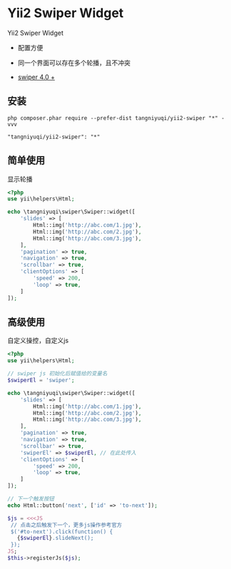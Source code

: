 Yii2 Swiper Widget
==================
Yii2 Swiper Widget

- 配置方便

- 同一个界面可以存在多个轮播，且不冲突

- [swiper 4.0 +](http://idangero.us/swiper/)

安装
------------

```
php composer.phar require --prefer-dist tangniyuqi/yii2-swiper "*" -vvv
```

```
"tangniyuqi/yii2-swiper": "*"
```

简单使用
-----
显示轮播

```php
<?php
use yii\helpers\Html;

echo \tangniyuqi\swiper\Swiper::widget([
    'slides' => [
        Html::img('http://abc.com/1.jpg'),
        Html::img('http://abc.com/2.jpg'),
        Html::img('http://abc.com/3.jpg'),
    ],
    'pagination' => true,
    'navigation' => true,
    'scrollbar' => true,
    'clientOptions' => [
        'speed' => 200,
        'loop' => true,
    ]
]);
```

高级使用
-----
自定义操控，自定义js

```php
<?php
use yii\helpers\Html;

// swiper js 初始化后赋值给的变量名
$swiperEl = 'swiper';

echo \tangniyuqi\swiper\Swiper::widget([
    'slides' => [
        Html::img('http://abc.com/1.jpg'),
        Html::img('http://abc.com/2.jpg'),
        Html::img('http://abc.com/3.jpg'),
    ],
    'pagination' => true,
    'navigation' => true,
    'scrollbar' => true,
    'swiperEl' => $swiperEl, // 在此处传入
    'clientOptions' => [
        'speed' => 200,
        'loop' => true,
    ]
]);

// 下一个触发按钮
echo Html::button('next', ['id' => 'to-next']);

$js = <<<JS
 // 点击之后触发下一个，更多js操作参考官方
 $('#to-next').click(function() {
   {$swiperEl}.slideNext();
 });
JS;
$this->registerJs($js);
```